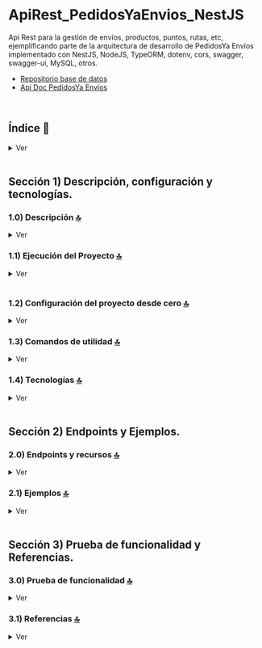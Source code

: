 # ApiRest_PedidosYaEnvios_NestJS
Api Rest para la gestión de envíos, productos, puntos, rutas, etc, ejemplificando parte de la arquitectura de desarrollo de PedidosYa Envíos implementado con NestJS, NodeJS, TypeORM, dotenv, cors, swagger, swagger-ui, MySQL, otros.

*   [Repositorio base de datos](https://github.com/andresWeitzel/db_PedidosYaEnvios_MySQL)
*   [Api Doc PedidosYa Envíos](https://developers.pedidosya.com/courier-api/v3#tag/Shippings/paths/~1v3~1shippings~1estimates/post)

<br>

## Índice 📜

<details>
 <summary> Ver </summary>

 <br>

### Sección 1) Descripción, configuración y tecnologías.

*   [1.0) Descripción del Proyecto.](#10-descripción-)
*   [1.1) Ejecución del Proyecto.](#11-ejecución-del-proyecto-)
*   [1.2) Configuración del proyecto desde cero](#12-configuración-del-proyecto-desde-cero-)
*   [1.3) Comandos de utilidad.](#13-comandos-de-utilidad)
*   [1.4) Tecnologías.](#14-tecnologías-)

### Sección 2) Endpoints y Ejemplos

*   [2.0) EndPoints y recursos.](#20-endpoints-y-recursos-)
*   [2.1) Ejemplos.](#21-ejemplos-)

### Sección 3) Prueba de funcionalidad y Referencias

*   [3.0) Prueba de funcionalidad.](#30-prueba-de-funcionalidad-)
*   [3.1) Referencias.](#31-referencias-)

<br>

</details>

<br>

## Sección 1) Descripción, configuración y tecnologías.

### 1.0) Descripción [🔝](#índice-)

<details>
  <summary>Ver</summary>

 <br>

### 1.0.0) Descripción General

### 1.0.1) Descripción Arquitectura y Funcionamiento

<br>

</details>

### 1.1) Ejecución del Proyecto [🔝](#índice-)

<details>
  <summary>Ver</summary>
<br>


<br>

</details>

<br>

### 1.2) Configuración del proyecto desde cero [🔝](#índice-)

<details>
  <summary>Ver</summary>

<br>

*   Creamos un entorno de trabajo a través de algún ide, luego de crear una carpeta nos posicionamos sobre la misma

```git
cd 'projectName'
```

*   Instalamos la última versión LTS de [Nodejs(v18)](https://nodejs.org/en/download)
* Instalamos NestJS de forma global

```git
npm i -g @nestjs/cli
```
* Creamos un proyecto Nest
```git
nest new nombreProyecto
```
* Creamos un proyecto Nest
```git
nest new nombreProyecto
```
* Crear un nuevo modulo sin test

```git
nest g mo moduleName --no-spec
```

* Crear un nuevo servicio sin test

```git
nest g s moduleName --no-spec
```

* Crear un nuevo controlador sin test

```git
nest g co moduleName --no-spec
```
* Instalamos el plugin para [dotenv (variables de entorno)](https://www.npmjs.com/package/dotenv)
```git
npm i dotenv
```
* Instalamos el plugin para [TypeORM](https://typeorm.io/) junto con el controlador de mysql para el mapeo de datos.
```git
npm i @nestjs/typeorm typeorm mysql2
```
* Para el uso del orm, podemos seguir la [guía de configuración de typeorm para db](https://docs.nestjs.com/recipes/sql-typeorm).
* Instalamos el plugin de nest con [swagger](https://docs.nestjs.com/openapi/introduction) paa la documentación de nuestra Api rest.
```git
npm i @nestjs/swagger
```
* Instalamos el plugin [class-validator](https://www.npmjs.com/package/class-validator)  para validaciones de tipos de datos, propiedades de clases,  etc.
```git
npm i class-validator
```


<br>

</details>


### 1.3) Comandos de utilidad [🔝](#índice-)

<details>
  <summary>Ver</summary>

 <br>

* Crear un nuevo proyecto NestJs
```git
nest g projectName
```

* Crear un nuevo modulo sin test

```git
nest g mo moduleName --no-spec
```

* Crear un nuevo servicio sin test

```git
nest g s moduleName --no-spec
```

* Crear un nuevo controlador sin test

```git
nest g co moduleName --no-spec
```


<br>

</details>

### 1.4) Tecnologías [🔝](#índice-)

<details>
  <summary>Ver</summary>

 <br>

| **Tecnologías** | **Versión** | **Finalidad** |\
| ------------- | ------------- | ------------- |
| [NodeJS](https://nodejs.org/en/) | 14.18.1  | Librería JS |
| [NestJS](https://nestjs.com/) | ^10.0.0 | Framework de NodeJS |
| [Typescript](https://www.typescriptlang.org/) | 3.8.3  | Lenguaje con alto tipado basado en JS |
| [TypeORM](https://typeorm.io/) | ^0.3.17 | ORM |
| [Mysql](https://www.mysql.com/) | 10.1 | SGDB |
| [XAMPP](https://www.apachefriends.org/es/index.html) | 3.2.2 | Paquete de servidores |
| [Swagger](https://docs.nestjs.com/openapi/introduction) | ^7.1.2 | Documentación de Api |
| [VSC](https://code.visualstudio.com/docs) | 1.72.2  | IDE |
| [Postman](https://www.postman.com/downloads/) | 10.11  | Cliente Http |
| [CMD](https://learn.microsoft.com/en-us/windows-server/administration/windows-commands/cmd) | 10 | Símbolo del Sistema para linea de comandos |
| [Git](https://git-scm.com/downloads) | 2.29.1  | Control de Versiones |

</br>

| **Extensión** |\
| -------------  |
| Prettier - Code formatter |
| Typescript Toolbox - generate setters, getters, constrc, etc |
| Otras |

<br>

</details>

<br>

## Sección 2) Endpoints y Ejemplos.

### 2.0) Endpoints y recursos [🔝](#índice-)

<details>
  <summary>Ver</summary>

<br>

</details>

### 2.1) Ejemplos [🔝](#índice-)

<details>
  <summary>Ver</summary>
<br>

<br>

</details>

<br>

## Sección 3) Prueba de funcionalidad y Referencias.

### 3.0) Prueba de funcionalidad [🔝](#índice-)

<details>
  <summary>Ver</summary>

<br>

<br>

</details>

### 3.1) Referencias [🔝](#índice-)

<details>
  <summary>Ver</summary>

 <br>

#### Videotutorials

- [Videotutorial base](https://www.youtube.com/watch?v=W4_oH3anYHU)
- [Videotutorial Typeorm](https://www.youtube.com/watch?v=JaTbzPcyiOE)
- [Mastering Nest.js](https://www.youtube.com/playlist?list=PLkZU2rKh1mT-3VvYvGCdRVCCJ5lCtOKED)

#### Api example code

- [Api completa MVC (CHECK)](https://github.com/amitavdevzone/nest-js-quiz-manager/tree/master)
- [Api example tutorial](https://stackabuse.com/guide-to-nestjs-building-a-rest-api-with-nest-and-node/)
- [Nestjs Rest example code](https://github.com/hantsy/nestjs-rest-sample/blob/master/docs/guide.md)
- [OFICIAL CRUD NESTJS](https://docs.nestjs.com/recipes/crud-generator)

#### Api Methods

- [findOne, find, filter,etc](https://desarrolloweb.com/articulos/metodo-find-repositorios-typeorm)
- [Check pagination,etc](https://stackoverflow.com/questions/53922503/how-to-implement-pagination-in-nestjs-with-typeorm)
- [Rest Methods](https://docs.nestjs.com/techniques/database)

#### Topics NestJS

- [Using async and promises](https://subscription.packtpub.com/book/programming/9781800204737/10/ch10lvl1sec89/asynchronous-handlers)
- [Query parameters and parameters](https://stackoverflow.com/questions/54958244/how-to-use-query-parameters-in-nest-js)
- [Using query parameters](https://dev.to/nandhakumar/nest-js-tutorial-3-query-route-params-3gi4)
- [Autovalidation in NestJS](https://docs.nestjs.com/techniques/validation)

#### OpenApi and Swagger

- [Code settings](https://docs.nestjs.com/openapi/introduction)
- [Code example](https://github.com/nestjs/nest/blob/master/sample/11-swagger/src/cats/entities/cat.entity.ts)


#### Typeorm Relations
- [Typeorm Relationships with cascade](https://stackoverflow.com/questions/55098023/typeorm-cascade-option-cascade-ondelete-onupdate)
- [Using Foreign keys tutorial](https://leoromanovsky.medium.com/a-blog-without-an-author-typeorm-creates-confusion-with-required-columns-and-optional-foreign-keys-1a3f932d4e67)
- [Using Foreign keys stackoverflow](https://stackoverflow.com/questions/68556933/typeorm-insert-foreign-key-by-string)

#### Librerías

*   [Validación de campos](https://www.npmjs.com/package/node-input-validator)
*   [Validación de propiedades de clases](https://www.npmjs.com/package/class-validator)


<br>

</details>

